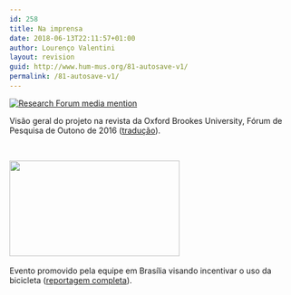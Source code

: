 ```yaml
---
id: 258
title: Na imprensa
date: 2018-06-13T22:11:57+01:00
author: Lourenço Valentini
layout: revision
guid: http://www.hum-mus.org/81-autosave-v1/
permalink: /81-autosave-v1/
---
```

[<img class="alignnone wp-image-34 size-medium" src="/wp-content/uploads/2016/08/2016_Spring_OBU_Research-Forum-300x213.jpg?resize=300%2C213" alt="Research Forum media mention" width="300" height="213" srcset="/wp-content/uploads/2016/08/2016_Spring_OBU_Research-Forum.jpg?resize=300%2C213&ssl=1 300w, /wp-content/uploads/2016/08/2016_Spring_OBU_Research-Forum.jpg?resize=768%2C546&ssl=1 768w, /wp-content/uploads/2016/08/2016_Spring_OBU_Research-Forum.jpg?resize=1024%2C728&ssl=1 1024w, /wp-content/uploads/2016/08/2016_Spring_OBU_Research-Forum.jpg?w=2000&ssl=1 2000w, /wp-content/uploads/2016/08/2016_Spring_OBU_Research-Forum.jpg?w=3000&ssl=1 3000w" sizes="(max-width: 300px) 100vw, 300px" data-recalc-dims="1" />](http://www.hum-mus.org/en/media/2016_spring_obu_research-forum/)

Visão geral do projeto na revista da Oxford Brookes University, Fórum de Pesquisa de Outono de 2016 ([tradução](http://www.hum-mus.org/wp-content/uploads/2016/08/Tradução.pdf)).

&nbsp;

<img class="alignnone size-medium wp-image-553" src="/wp-content/uploads/2018/06/evento_BSB.png?resize=300%2C169&#038;ssl=1" alt="" width="300" height="169" srcset="/wp-content/uploads/2018/06/evento_BSB.png?resize=300%2C169&ssl=1 300w, /wp-content/uploads/2018/06/evento_BSB.png?resize=768%2C433&ssl=1 768w, /wp-content/uploads/2018/06/evento_BSB.png?w=837&ssl=1 837w" sizes="(max-width: 300px) 100vw, 300px" data-recalc-dims="1" /> 

Evento promovido pela equipe em Brasília visando incentivar o uso da bicicleta ([reportagem completa](https://globoplay.globo.com/v/6766389/?utm_source=whatsapp&utm_medium=share-bar)).

&nbsp;